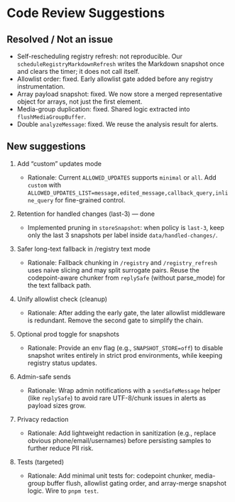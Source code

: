 # Code Review Suggestions

## Resolved / Not an issue
- Self-rescheduling registry refresh: not reproducible. Our `scheduleRegistryMarkdownRefresh` writes the Markdown snapshot once and clears the timer; it does not call itself.
- Allowlist order: fixed. Early allowlist gate added before any registry instrumentation.
- Array payload snapshot: fixed. We now store a merged representative object for arrays, not just the first element.
- Media-group duplication: fixed. Shared logic extracted into `flushMediaGroupBuffer`.
- Double `analyzeMessage`: fixed. We reuse the analysis result for alerts.

## New suggestions
1. Add “custom” updates mode
   - Rationale: Current `ALLOWED_UPDATES` supports `minimal` or `all`. Add `custom` with `ALLOWED_UPDATES_LIST=message,edited_message,callback_query,inline_query` for fine-grained control.

2. Retention for handled changes (last-3) — done
   - Implemented pruning in `storeSnapshot`: when policy is `last-3`, keep only the last 3 snapshots per label inside `data/handled-changes/`.

3. Safer long-text fallback in /registry text mode
   - Rationale: Fallback chunking in `/registry` and `/registry_refresh` uses naive slicing and may split surrogate pairs. Reuse the codepoint-aware chunker from `replySafe` (without parse_mode) for the text fallback path.

4. Unify allowlist check (cleanup)
   - Rationale: After adding the early gate, the later allowlist middleware is redundant. Remove the second gate to simplify the chain.

5. Optional prod toggle for snapshots
   - Rationale: Provide an env flag (e.g., `SNAPSHOT_STORE=off`) to disable snapshot writes entirely in strict prod environments, while keeping registry status updates.

6. Admin-safe sends
   - Rationale: Wrap admin notifications with a `sendSafeMessage` helper (like `replySafe`) to avoid rare UTF-8/chunk issues in alerts as payload sizes grow.

7. Privacy redaction
   - Rationale: Add lightweight redaction in sanitization (e.g., replace obvious phone/email/usernames) before persisting samples to further reduce PII risk.

8. Tests (targeted)
   - Rationale: Add minimal unit tests for: codepoint chunker, media-group buffer flush, allowlist gating order, and array-merge snapshot logic. Wire to `pnpm test`.

